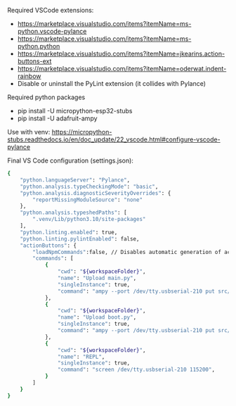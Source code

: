 Required VSCode extensions:
* https://marketplace.visualstudio.com/items?itemName=ms-python.vscode-pylance
* https://marketplace.visualstudio.com/items?itemName=ms-python.python
* https://marketplace.visualstudio.com/items?itemName=jkearins.action-buttons-ext
* https://marketplace.visualstudio.com/items?itemName=oderwat.indent-rainbow
* Disable or uninstall the PyLint extension (it collides with Pylance)

Required python packages
* pip install -U micropython-esp32-stubs
* pip install -U adafruit-ampy

Use with venv: https://micropython-stubs.readthedocs.io/en/doc_update/22_vscode.html#configure-vscode-pylance

Final VS Code configuration (settings.json):
```bash
{
    "python.languageServer": "Pylance",
    "python.analysis.typeCheckingMode": "basic",
    "python.analysis.diagnosticSeverityOverrides": {
        "reportMissingModuleSource": "none"
    },
    "python.analysis.typeshedPaths": [
        ".venv/Lib/python3.10/site-packages"
    ],
    "python.linting.enabled": true,
    "python.linting.pylintEnabled": false,
    "actionButtons": {
        "loadNpmCommands":false, // Disables automatic generation of actions for npm commands.
        "commands": [
            {
                "cwd": "${workspaceFolder}",
                "name": "Upload main.py",
                "singleInstance": true,
                "command": "ampy --port /dev/tty.usbserial-210 put src/main.py",
            },
            {
                "cwd": "${workspaceFolder}",
                "name": "Upload boot.py",
                "singleInstance": true,
                "command": "ampy --port /dev/tty.usbserial-210 put src/boot.py",
            },
            {
                "cwd": "${workspaceFolder}",
                "name": "REPL",
                "singleInstance": true,
                "command": "screen /dev/tty.usbserial-210 115200",
            }
        ]
    }
}
```
